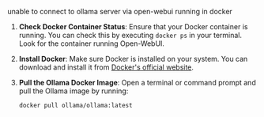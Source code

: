 unable to connect to ollama server via open-webui running in docker 

1. **Check Docker Container Status**: Ensure that your Docker container is running. You can check this by executing `docker ps` in your terminal. Look for the container running Open-WebUI.

2. **Install Docker**: Make sure Docker is installed on your system. You can download and install it from [Docker's official website](https://www.docker.com/products/docker-desktop).

3. **Pull the Ollama Docker Image**: Open a terminal or command prompt and pull the Ollama image by running:
   ```bash
   docker pull ollama/ollama:latest
